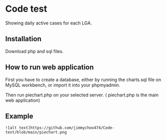 # Code test

Showing daily active cases for each LGA.

## Installation

Download php and sql files.



## How to run web application

First you have to create a database, either by running the charts.sql file on MySQL workbench, or import it into your phpmyadmin.

Then run piechart.php on your selected server. ( piechart.php is the main web application)

## Example
```
![alt text]https://github.com/jimmychoo474/Code-test/blob/main/piechart.png

